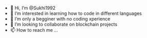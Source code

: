 - 👋 Hi, I’m @Sukhi1992
- 👀 I’m interested in learning how to code in different languages
- 🌱 I’m only a begginer with no coding xperience
- 💞️ I’m looking to collaborate on blockchain projects
- 📫 How to reach me ...

<!---
Sukhi1992/Sukhi1992 is a ✨ special ✨ repository because its `README.md` (this file) appears on your GitHub profile.
You can click the Preview link to take a look at your changes.
--->
